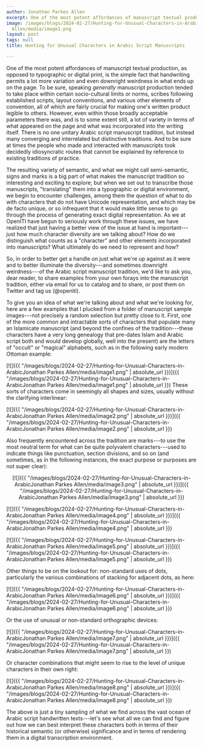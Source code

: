 ```yaml
---
author: Jonathan Parkes Allen
excerpt: One of the most potent affordances of manuscript textual production, as opposed to typographic or digital print, is the simple fact that handwriting permits a lot more variation and even downright weirdness in what ends up on the page...
image: /images/blogs/2024-02-27/Hunting-for-Unusual-Characters-in-ArabicJonathan Parkes
  Allen/media/image1.png
layout: post
tags: null
title: Hunting for Unusual Characters in Arabic Script Manuscripts

---
```

One of the most potent affordances of manuscript textual production, as opposed to typographic or digital print, is the simple fact that handwriting permits a lot more variation and even downright weirdness in what ends up on the page. To be sure, speaking _generally_ manuscript production tended to take place within certain socio-cultural limits or norms, scribes following established scripts, layout conventions, and various other elements of convention, all of which are fairly crucial for making one's written product legible to others. However, even within those broadly acceptable parameters there was, and is to some extent still, a lot of variety in terms of what appeared on the page and what was incorporated into the writing itself. There is no one unitary Arabic script manuscript tradition, but instead many converging and interrelated but distinctive traditions. And to be sure at times the people who made and interacted with manuscripts took decidedly idiosyncratic routes that cannot be explained by reference to existing traditions of practice.

The resulting variety of semantic, and what we might call semi-semantic, signs and marks is a big part of what makes the manuscript tradition so interesting and exciting to explore; but when we set out to transcribe those manuscripts, "translating" them into a typographic or digital environment, we begin to encounter challenges, among them the question of what to do with characters that do not have Unicode representation, and which may be de facto unique, or so infrequent that it would make little sense to go through the process of generating exact digital representation. As we at OpenITI have begun to seriously work through these issues, we have realized that just having a better view of the issue at hand is important---just how much character diversity are we talking about? How do we distinguish what counts as a "character" and other elements incorporated into manuscripts? What ultimately do we need to represent and how?

So, in order to better get a handle on just what we're up against as it were and to better illuminate the diversity---and sometimes downright weirdness---of the Arabic script manuscript tradition, we'd like to ask you, dear reader, to share examples from your own forays into the manuscript tradition, either via email for us to catalog and to share, or post them on Twitter and tag us (@openiti).

To give you an idea of what we're talking about and what we're looking for, here are a few examples that I plucked from a folder of manuscript sample images---not precisely a random selection but pretty close to it. First, one of the more common and intractable sorts of characters that populate many an Islamicate manuscript (and beyond the confines of the tradition---these characters have a very long genealogy that pre-dates Islam and Arabic script both and would develop globally, well into the present) are the letters of "occult" or "magical" alphabets, such as in the following early modern Ottoman example:

[![]({{ "/images/blogs/2024-02-27/Hunting-for-Unusual-Characters-in-ArabicJonathan Parkes Allen/media/image1.png" | absolute_url }})]({{ "/images/blogs/2024-02-27/Hunting-for-Unusual-Characters-in-ArabicJonathan Parkes Allen/media/image1.png" | absolute_url }})
These sorts of characters come in seemingly all shapes and sizes, usually without the clarifying interlinear:

[![]({{ "/images/blogs/2024-02-27/Hunting-for-Unusual-Characters-in-ArabicJonathan Parkes Allen/media/image2.png" | absolute_url }})]({{ "/images/blogs/2024-02-27/Hunting-for-Unusual-Characters-in-ArabicJonathan Parkes Allen/media/image2.png" | absolute_url }})

Also frequently encountered across the tradition are marks---to use the most neutral term for what can be quite polyvalent characters---used to indicate things like punctuation, section divisions, and so on (and sometimes, as in the following instances, the exact purpose or purposes are not super clear):
<p style="text-align: center;"> [![]({{ "/images/blogs/2024-02-27/Hunting-for-Unusual-Characters-in-ArabicJonathan Parkes Allen/media/image3.png" | absolute_url }})]({{ "/images/blogs/2024-02-27/Hunting-for-Unusual-Characters-in-ArabicJonathan Parkes Allen/media/image3.png" | absolute_url }}) 

[![]({{ "/images/blogs/2024-02-27/Hunting-for-Unusual-Characters-in-ArabicJonathan Parkes Allen/media/image4.png" | absolute_url }})]({{ "/images/blogs/2024-02-27/Hunting-for-Unusual-Characters-in-ArabicJonathan Parkes Allen/media/image4.png" | absolute_url }}) 

[![]({{ "/images/blogs/2024-02-27/Hunting-for-Unusual-Characters-in-ArabicJonathan Parkes Allen/media/image5.png" | absolute_url }})]({{ "/images/blogs/2024-02-27/Hunting-for-Unusual-Characters-in-ArabicJonathan Parkes Allen/media/image5.png" | absolute_url }})
</p>

Other things to be on the lookout for: non-standard uses of dots, particularly the various combinations of stacking for adjacent dots, as here:

[![]({{ "/images/blogs/2024-02-27/Hunting-for-Unusual-Characters-in-ArabicJonathan Parkes Allen/media/image6.png" | absolute_url }})]({{ "/images/blogs/2024-02-27/Hunting-for-Unusual-Characters-in-ArabicJonathan Parkes Allen/media/image6.png" | absolute_url }})

Or the use of unusual or non-standard orthographic devices:

[![]({{ "/images/blogs/2024-02-27/Hunting-for-Unusual-Characters-in-ArabicJonathan Parkes Allen/media/image7.png" | absolute_url }})]({{ "/images/blogs/2024-02-27/Hunting-for-Unusual-Characters-in-ArabicJonathan Parkes Allen/media/image7.png" | absolute_url }})

Or character combinations that might seem to rise to the level of unique characters in their own right:

[![]({{ "/images/blogs/2024-02-27/Hunting-for-Unusual-Characters-in-ArabicJonathan Parkes Allen/media/image8.png" | absolute_url }})]({{ "/images/blogs/2024-02-27/Hunting-for-Unusual-Characters-in-ArabicJonathan Parkes Allen/media/image8.png" | absolute_url }})

The above is just a tiny sampling of what we find across the vast ocean of Arabic script handwritten texts---let's see what all we can find and figure out how we can best interpret these characters both in terms of their historical semantic (or otherwise) significance and in terms of rendering them in a digital transcription environment.
